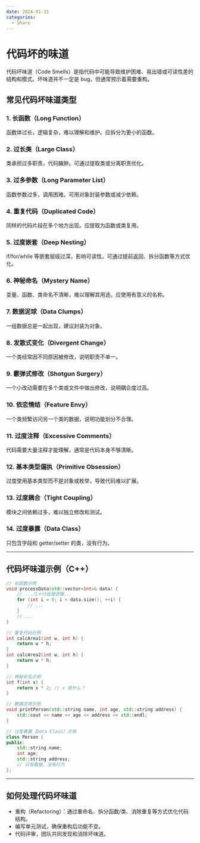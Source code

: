 ```yaml
---
date: 2024-01-31 
categories:
  - Share
---
```



# 代码坏的味道


代码坏味道（Code Smells）是指代码中可能导致维护困难、易出错或可读性差的结构和模式。坏味道并不一定是 bug，但通常预示着需要重构。
<!-- more -->

## 常见代码坏味道类型

### 1. 长函数（Long Function）
函数体过长，逻辑复杂，难以理解和维护。应拆分为更小的函数。

### 2. 过长类（Large Class）
类承担过多职责，代码臃肿。可通过提取类或分离职责优化。

### 3. 过多参数（Long Parameter List）
函数参数过多，调用困难。可用对象封装参数或减少依赖。

### 4. 重复代码（Duplicated Code）
同样的代码片段在多个地方出现。应提取为函数或类复用。

### 5. 过度嵌套（Deep Nesting）
if/for/while 等嵌套层级过深，影响可读性。可通过提前返回、拆分函数等方式优化。

### 6. 神秘命名（Mystery Name）
变量、函数、类命名不清晰，难以理解其用途。应使用有意义的名称。

### 7. 数据泥球（Data Clumps）
一组数据总是一起出现，建议封装为对象。

### 8. 发散式变化（Divergent Change）
一个类经常因不同原因被修改，说明职责不单一。

### 9. 霰弹式修改（Shotgun Surgery）
一个小改动需要在多个类或文件中做出修改，说明耦合度过高。

### 10. 依恋情结（Feature Envy）
一个类频繁访问另一个类的数据，说明功能划分不合理。

### 11. 过度注释（Excessive Comments）
代码需要大量注释才能理解，通常是代码本身不够清晰。

### 12. 基本类型偏执（Primitive Obsession）
过度使用基本类型而不是对象或枚举，导致代码难以扩展。

### 13. 过度耦合（Tight Coupling）
模块之间依赖过多，难以独立修改和测试。

### 14. 过度暴露（Data Class）
只包含字段和 getter/setter 的类，没有行为。

---


## 代码坏味道示例（C++）

```cpp
// 长函数示例
void processData(std::vector<int>& data) {
    // ...几十行处理逻辑...
    for (int i = 0; i < data.size(); ++i) {
        // ...
    }
    // ...
}

// 重复代码示例
int calcArea1(int w, int h) {
    return w * h;
}
int calcArea2(int w, int h) {
    return w * h;
}

// 神秘命名示例
int f(int x) {
    return x * 2; // x 是什么？
}

// 数据泥球示例
void printPerson(std::string name, int age, std::string address) {
    std::cout << name << age << address << std::endl;
}

// 过度暴露（Data Class）示例
class Person {
public:
    std::string name;
    int age;
    std::string address;
    // 只有数据，没有行为
};
```

---

## 如何处理代码坏味道
- 重构（Refactoring）：通过重命名、拆分函数/类、消除重复等方式优化代码结构。
- 编写单元测试，确保重构后功能不变。
- 代码评审，团队共同发现和消除坏味道。